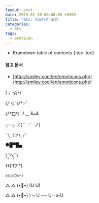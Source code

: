 ```yaml
---
layout: post
date: 2019-01-30 00:00:00 +0900
title: 'etc: 이모티콘 모음'
categories:
  - etc
tags:
  - emoticon
---
```


* Kramdown table of contents
{:toc .toc}

#### 참고 문서

- [http://smiley.cool/en/emoticons.php](http://smiley.cool/en/emoticons.php)

(；◔д◔)

(ﾉ´ヮ´)ﾉ*:･ﾟ

(╯°□°）╯︵ ┻━┻

┬─┬ ノ( ゜-゜ノ)

```
¯\_(ツ)_/¯
```

●█▀█▄

( ˃̣̣̥᷄へ˂̣̣̥᷅ )

ꉂꉂ(ᵔᗜᵔ*)

```
ꉂꉂ(>ᗜ<*)
```

△    △
(•:pig_nose:•)
(U     U)

△     △
(•:pig_nose:•)        )  ~
 U --- U--u-U
